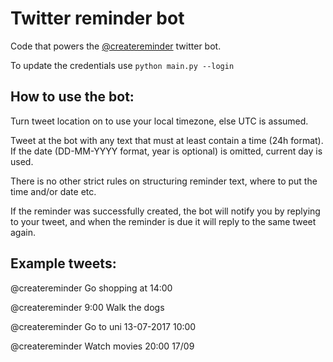 # Twitter reminder bot

Code that powers the [@createreminder](https://twitter.com/createreminder) twitter bot.

To update the credentials use `python main.py --login`

## How to use the bot:
Turn tweet location on to use your local timezone, else UTC is assumed.

Tweet at the bot with any text that must at least contain a time (24h format). If the date (DD-MM-YYYY format, year is optional) is omitted, current day is used.

There is no other strict rules on structuring reminder text, where to put the time and/or date etc.

If the reminder was successfully created, the bot will notify you by replying to your tweet, and when the reminder is due it will reply to the same tweet again.

## Example tweets:
@createreminder Go shopping at 14:00

@createreminder 9:00 Walk the dogs

@createreminder Go to uni 13-07-2017 10:00

@createreminder Watch movies 20:00 17/09
